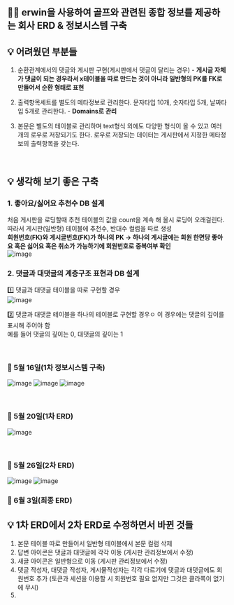 
## 🏌️‍♂️ erwin을 사용하여 골프와 관련된 종합 정보를 제공하는 회사 ERD &amp; 정보시스템 구축


## 💡 어려웠던 부분들

1. 순환관계에서의 댓글와 게시판 구현(게시판에서 댓글이 달리는 경우) - **게시글 자체가 댓글이 되는 경우라서 x테이블을 따로 만드는 것이 아니라 일반형의 PK를 FK로 만들어서 순환 형태로 표현**

2. 출력항목세트를 별도의 메타정보로 관리한다. 문자타입 10개, 숫자타입 5개, 날짜타입 5개로 관리한다. - **Domains로 관리**

3. 본문은 별도의 테이블로 관리하며 text형식 외에도 다양한 형식이 올 수 있고 여러 개의 로우로 저장되기도 한다. 로우로 저장되는 데이터는 게시판에서 지정한 메타정보의 출력항목을 갖는다.

<br>

## 💡 생각해 보기 좋은 구축

### **1. 좋아요/싫어요 추천수 DB 설계**<br>
처음 게시판을 로딩할때 추천 테이블의 값을 count을 계속 해 올시 로딩이 오래걸린다.<br> 따라서 게시판(일반형) 테이블에 추천수, 반대수 컬럼을 따로 생성<br>
**회원번호(FK)와 게시글번호(FK)가 하나의 PK -> 하나의 게시글에는 회원 한면당 좋아요 혹은 싫어요 혹은 취소가 가능하기에 회원번호로 중복여부 확인**<br>
![image](https://user-images.githubusercontent.com/53335160/119469293-2ccd9200-bd82-11eb-8db3-eba8a59652fc.png)

### **2. 댓글과 대댓글의 계층구조 표현과 DB 설계**<br>
1️⃣ 댓글과 대댓글 테이블을 따로 구현할 경우<br>
![image](https://user-images.githubusercontent.com/53335160/119774418-1bf55b80-befd-11eb-8d15-5315d1c2b22e.png)


2️⃣ 댓글과 대댓글 테이블을 하나의 테이블로 구현할 경우ㅇ
이 경우에는 댓글의 깊이를 표시해 주어야 함<br>
예를 들어 댓글의 깊이는 0, 대댓글의 깊이는 1<br>

<br>

### 👀 5월 16일(1차 정보시스템 구축)

![image](https://user-images.githubusercontent.com/53335160/118454371-4132de80-b733-11eb-88b8-8d0049487f13.png)
![image](https://user-images.githubusercontent.com/53335160/118454484-61fb3400-b733-11eb-8455-6cf365f4eca4.png)
![image](https://user-images.githubusercontent.com/53335160/118454609-86efa700-b733-11eb-955d-83a70b138bb0.png)

<br>

### 👀 5월 20일(1차 ERD)
![image](https://user-images.githubusercontent.com/53335160/118842050-cff65580-b903-11eb-8cfb-eae6be7f2c7a.png)

<br>

### 👀 5월 26일(2차 ERD)
![image](https://user-images.githubusercontent.com/53335160/119774292-e9e3f980-befc-11eb-9ffa-aa532d3b4ccf.png)
![image](https://user-images.githubusercontent.com/53335160/119774511-3c251a80-befd-11eb-8d39-c5b00a61be54.png)


### 👀 6월 3일(최종 ERD)


## 💡 1차 ERD에서 2차 ERD로 수정하면서 바뀐 것들
1. 본문 테이블 따로 만들어서 일반형 테이블에서 본문 컬럼 삭제
2. 답변 아이콘은 댓글과 대댓글에 각각 이동 (게시판 관리정보에서 수정)
3. 새글 아이콘은 일반형으로 이동 (게시판 관리정보에서 수정)
4. 댓글 작성자, 대댓글 작성자,  게시물작성자는 각각 다르기에 댓글과 대댓글에도 회원번호 추가 (토큰과 세션을 이용할 시 회원번호 필요 없지만 그것은 클라쪽이 없기에 무시)
5. 
